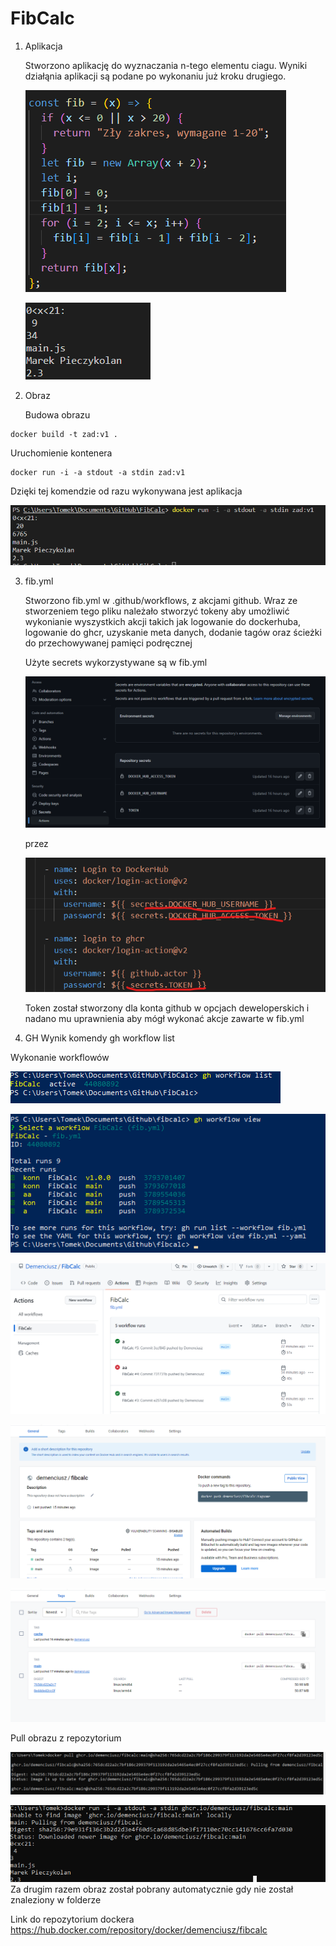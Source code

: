 # FibCalc

1. Aplikacja 

   Stworzono aplikację do wyznaczania n-tego elementu ciagu. Wyniki działąnia aplikacji są podane po wykonaniu już kroku drugiego.

   ![Funkcja js](fibfun.png)

   ![Wynik działania aplikacji](zad.png)

2. Obraz

   Budowa obrazu

```
docker build -t zad:v1 .
```

Uruchomienie kontenera

```
docker run -i -a stdout -a stdin zad:v1
```

Dzięki tej komendzie od razu wykonywana jest aplikacja

![Wynik uruchimienia](wynik.png)

3. fib.yml

   Stworzono fib.yml w .github/workflows, z akcjami github. Wraz ze stworzeniem tego pliku należało stworzyć tokeny aby umożliwić wykonianie wyszystkich akcji takich jak logowanie do dockerhuba, logowanie do ghcr, uzyskanie meta danych, dodanie tagów oraz ścieżki do przechowywanej pamięci podręcznej

   Użyte secrets wykorzystywane są w fib.yml

   ![Secrets](secrets.png)

   przez

   ![Sec](sec.png)

   Token został stworzony dla konta github w opcjach deweloperskich i nadano mu uprawnienia aby mógł wykonać akcje zawarte w fib.yml

4. GH
   Wynik komendy gh workflow list

Wykonanie workflowów

![Wynik gh](ghlist.png)

![Wykonanie](work.png)

![Wykonanie](wyk.png)

![Wykonanie](g1.png)

![Wykonanie](g2.png)

Pull obrazu z repozytorium

![Wykonanie](g4.png)

![Wykonanie](g5.png)
Za drugim razem obraz został pobrany automatycznie gdy nie został znaleziony w folderze

Link do repozytorium dockera
https://hub.docker.com/repository/docker/demenciusz/fibcalc
